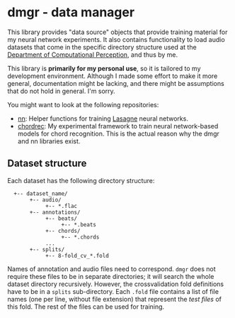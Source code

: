 # dmgr - data manager

This library provides "data source" objects that provide training material
for my neural network experiments. It also contains functionality to load
audio datasets that come in the specific directory structure used at the
[Department of Computational Perception](http://www.cp.jku.at/), and thus by
me.

This library is **primarily for my personal use**, so it is tailored to my
development environment. Although I made some effort to make it more general,
documentation might be lacking, and there might be assumptions that do not
hold in general. I'm sorry.

You might want to look at the following repositories:

 - [nn](https://github.com/fdlm/nn): Helper functions for training
   [Lasagne](https://github.com/Lasagne/Lasagne) neural networks.
 - [chordrec](https://github.com/fdlm/chordrec): My experimental framework
   to train neural network-based models for chord recognition. This is the
   actual reason why the dmgr and nn libraries exist.

## Dataset structure

Each dataset has the following directory structure:

      +-- dataset_name/
           +-- audio/
                +-- *.flac
           +-- annotations/
                +-- beats/
                     +-- *.beats
                +-- chords/
                     +-- *.chords
                ...
           +-- splits/
                +-- 8-fold_cv_*.fold

Names of annotation and audio files need to correspond. `dmgr` does not require
these files to be in separate directories; it will search the whole dataset
directory recursively. However, the crossvalidation fold definitions have
to be in a `splits` sub-directory. Each `.fold` file contains a list of file
names (one per line, without file extension) that represent the *test files* of
this fold. The rest of the files can be used for training.
